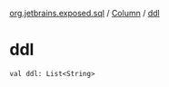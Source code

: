 [org.jetbrains.exposed.sql](../index.md) / [Column](index.md) / [ddl](.)

# ddl

`val ddl: List<String>`